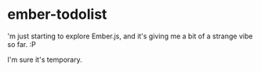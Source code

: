 # ember-todolist

'm just starting to explore Ember.js, and it's giving me a bit of a strange vibe so far. :P

I'm sure it's temporary.
